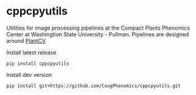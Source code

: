 # cppcpyutils

Utilities for image processing pipelines at the Compact Plants Phenomics Center at Washingtion State University - Pullman. Pipelines are designed around [PlantCV](https://github.com/danforthcenter/plantcv)

Install latest release

`pip install cppcpyutils`

Install dev version

`pip install git+https://github.com/CougPhenomics/cppcpyutils.git`
